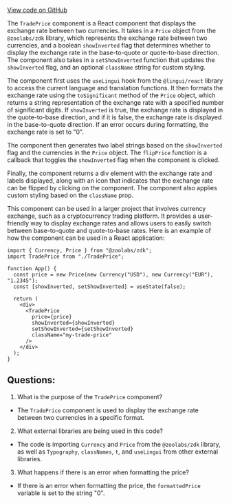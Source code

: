 [View code on GitHub](zoo-labs/zoo/blob/master/core/src/features/exchange-v1/swap/TradePrice.tsx)

The `TradePrice` component is a React component that displays the exchange rate between two currencies. It takes in a `Price` object from the `@zoolabs/zdk` library, which represents the exchange rate between two currencies, and a boolean `showInverted` flag that determines whether to display the exchange rate in the base-to-quote or quote-to-base direction. The component also takes in a `setShowInverted` function that updates the `showInverted` flag, and an optional `className` string for custom styling.

The component first uses the `useLingui` hook from the `@lingui/react` library to access the current language and translation functions. It then formats the exchange rate using the `toSignificant` method of the `Price` object, which returns a string representation of the exchange rate with a specified number of significant digits. If `showInverted` is true, the exchange rate is displayed in the quote-to-base direction, and if it is false, the exchange rate is displayed in the base-to-quote direction. If an error occurs during formatting, the exchange rate is set to "0".

The component then generates two label strings based on the `showInverted` flag and the currencies in the `Price` object. The `flipPrice` function is a callback that toggles the `showInverted` flag when the component is clicked.

Finally, the component returns a div element with the exchange rate and labels displayed, along with an icon that indicates that the exchange rate can be flipped by clicking on the component. The component also applies custom styling based on the `className` prop.

This component can be used in a larger project that involves currency exchange, such as a cryptocurrency trading platform. It provides a user-friendly way to display exchange rates and allows users to easily switch between base-to-quote and quote-to-base rates. Here is an example of how the component can be used in a React application:

```
import { Currency, Price } from "@zoolabs/zdk";
import TradePrice from "./TradePrice";

function App() {
  const price = new Price(new Currency("USD"), new Currency("EUR"), "1.2345");
  const [showInverted, setShowInverted] = useState(false);

  return (
    <div>
      <TradePrice
        price={price}
        showInverted={showInverted}
        setShowInverted={setShowInverted}
        className="my-trade-price"
      />
    </div>
  );
}
```
## Questions: 
 1. What is the purpose of the `TradePrice` component?
- The `TradePrice` component is used to display the exchange rate between two currencies in a specific format.

2. What external libraries are being used in this code?
- The code is importing `Currency` and `Price` from the `@zoolabs/zdk` library, as well as `Typography`, `classNames`, `t`, and `useLingui` from other external libraries.

3. What happens if there is an error when formatting the price?
- If there is an error when formatting the price, the `formattedPrice` variable is set to the string "0".
